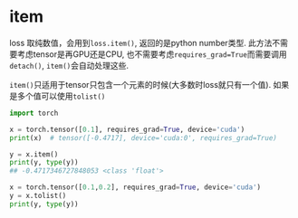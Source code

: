 # item



 loss 取纯数值，会用到`loss.item()`, 返回的是python number类型. 此方法不需要考虑tensor是再GPU还是CPU, 也不需要考虑`requires_grad=True`而需要调用`detach()`, `item()`会自动处理这些.

 `item()`只适用于tensor只包含一个元素的时候(大多数时loss就只有一个值). 如果是多个值可以使用`tolist()`


 ```python
import torch

x = torch.tensor([0.1], requires_grad=True, device='cuda')
print(x)  # tensor([-0.4717], device='cuda:0', requires_grad=True)

y = x.item()
print(y, type(y))
## -0.4717346727848053 <class 'float'>

x = torch.tensor([0.1,0.2], requires_grad=True, device='cuda')
y = x.tolist()
print(y, type(y))

 ```